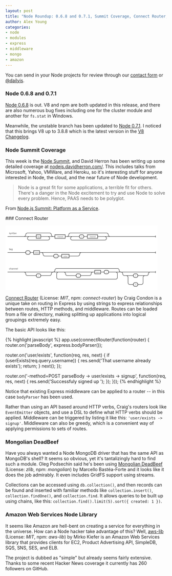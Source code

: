 ```yaml
---
layout: post
title: "Node Roundup: 0.6.8 and 0.7.1, Summit Coverage, Connect Router, Mongolian DeadBeef, AWS"
author: Alex Young
categories: 
- node
- modules
- express
- middleware
- mongo
- amazon
---
```


<div class="intro">
You can send in your Node projects for review through our <a href="/contact.html">contact form</a> or <a href="http://twitter.com/dailyjs">@dailyjs</a>.
</div>

### Node 0.6.8 and 0.7.1

[Node 0.6.8](http://blog.nodejs.org/2012/01/19/node-v0-6-8/) is out.  V8 and npm are both updated in this release, and there are also numerous bug fixes including one for the cluster module and another for `fs.stat` in Windows.

Meanwhile, the unstable branch has been updated to [Node 0.7.1](http://blog.nodejs.org/2012/01/23/node-v0-7-1/).  I noticed that this brings V8 up to 3.8.8 which is the latest version in the [V8 Changelog](http://code.google.com/p/v8/source/browse/trunk/ChangeLog).  
### Node Summit Coverage

This week is the [Node Summit](http://nodesummit.com/), and David Herron has been writing up some detailed coverage at [nodejs.davidherron.com/](http://nodejs.davidherron.com/).  This includes talks from Microsoft, Yahoo, VMWare, and Heroku, so it's interesting stuff for anyone interested in Node, the cloud, and the near future of Node development.

> Node is a great fit for some applications, a terrible fit for others. There's a danger in the Node excitement to try and use Node to solve every problem. Hence, PAAS needs to be polyglot.

From [Node.js Summit: Platform as a Service](http://nodejs.davidherron.com/2012/01/nodejs-summit-platform-as-service.html).

### Connect Router

![Connect Router syntax diagram](/images/posts/craig-express-router.png)

[Connect Router](https://github.com/crcn/connect-router) (License: _MIT_, npm: _connect-router_) by Craig Condon is a unique take on routing in Express by using strings to express relationships between routes, HTTP methods, and middleware.  Routes can be loaded from a file or directory, making splitting up applications into logical groupings extremely easy.

The basic API looks like this:

{% highlight javascript %}
app.use(connectRouter(function(router) {
  router.on('parseBody', express.bodyParser());

  router.on('user/exists', function(req, res, next) {
    if (userExists(req.query.username)) {
      res.send('That username already exists');
      return;
    }
    next();
  });

  router.on('-method=POST parseBody -> user/exists -> signup', function(req, res, next) {
    res.send('Successfuly signed up ');
  });
}));
{% endhighlight %}

Notice that existing Express middleware can be applied to a router -- in this case `bodyParser` has been used.

Rather than using an API based around HTTP verbs, Craig's routers look like `EventEmitter` objects, and use a DSL to define what HTTP verbs should be applied.  Middleware can be triggered by listing it like this: `'user/exists -> signup'`.  Middleware can also be greedy, which is a convenient way of applying permissions to sets of routes.

### Mongolian DeadBeef

Have you always wanted a Node MongoDB driver that has the same API as MongoDB's shell?  It seems so obvious, yet it's tantalizingly hard to find such a module.  Oleg Podsechin said he's been using [Mongolian DeadBeef](https://github.com/marcello3d/node-mongolian) (License: _zlib_, npm: _mongolian_) by Marcello Bastéa-Forte and it looks like it does the job admirably.  It even includes GridFS support using streams.

Collections can be accessed using `db.collection()`, and then records can be found and inserted with familiar methods like `collection.insert()`, `collection.findOne()`, and `collection.find`.  It allows queries to be built up using chains, like this: `collection.find().limit(5).sort({ created: 1 })`.

### Amazon Web Services Node Library

It seems like Amazon are hell-bent on creating a service for everything in the universe.  How can a Node hacker take advantage of this?  Well, [aws-lib](https://github.com/livelycode/aws-lib) (License: _MIT_, npm: _aws-lib_) by Mirko Kiefer is an Amazon Web Services library that provides clients for EC2, Product Advertising API, SimpleDB, SQS, SNS, SES, and ELB.

The project is dubbed as "simple" but already seems fairly extensive.  Thanks to some recent Hacker News coverage it currently has 260 followers on GitHub.

